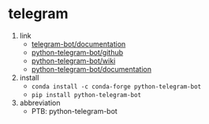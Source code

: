# telegram

1. link
   * [telegram-bot/documentation](https://core.telegram.org/bots)
   * [python-telegram-bot/github](https://github.com/python-telegram-bot/python-telegram-bot)
   * [python-telegram-bot/wiki](https://github.com/python-telegram-bot/python-telegram-bot/wiki)
   * [python-telegram-bot/documentation](https://python-telegram-bot.org/)
2. install
   * `conda install -c conda-forge python-telegram-bot`
   * `pip install python-telegram-bot`
3. abbreviation
   * PTB: python-telegram-bot
